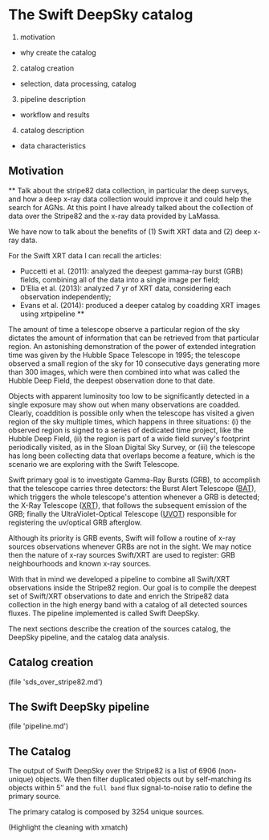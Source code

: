 
# The Swift DeepSky catalog

1. motivation
  * why create the catalog
2. catalog creation
  * selection, data processing, catalog
3. pipeline description
  * workflow and results
4. catalog description
  * data characteristics


## Motivation

**
Talk about the stripe82 data collection, in particular the deep surveys, and
how a deep x-ray data collection would improve it and could help the search for
AGNs.
At this point I have already talked about the collection of data over the Stripe82
and the x-ray data provided by LaMassa.

We have now to talk about the benefits of (1) Swift XRT data and (2) deep x-ray
data.

For the Swift XRT data I can recall the articles:
* Puccetti et al. (2011): analyzed the deepest gamma-ray burst (GRB) fields,
combining all of the data into a single image per field;
* D’Elia et al. (2013): analyzed 7 yr of XRT data, considering each observation independently;
* Evans et al. (2014): produced a deeper catalog by coadding XRT images using xrtpipeline
**

The amount of time a telescope observe a particular region of the sky dictates
the amount of information that can be retrieved from that particular region.
An astonishing demonstration of the power of extended integration time was
given by the Hubble Space Telescope in 1995;
the telescope observed a small region of the sky for 10 consecutive days generating
more than 300 images, which were then combined into what was called the Hubble
Deep Field, the deepest observation done to that date.

Objects with apparent luminosity too low to be significantly detected in a single
exposure may show out when many observations are coadded.
Clearly, coaddition is possible only when the telescope has visited a given
region of the sky multiple times, which happens in three situations: (i) the
observed region is signed to a series of dedicated time project, like the
Hubble Deep Field, (ii) the region is part of a wide field survey's footprint
periodically visited, as in the Sloan Digital Sky Survey, or (iii) the telescope
has long been collecting data that overlaps become a feature, which is the
scenario we are exploring with the Swift Telescope.

Swift primary goal is to investigate Gamma-Ray Bursts (GRB), to accomplish that the
telescope carries three detectors: the Burst Alert Telescope ([BAT]), which
triggers the whole telescope's attention whenever a GRB is detected; the X-Ray
Telescope ([XRT]), that follows the subsequent emission of the GRB; finally the
UltraViolet-Optical Telescope ([UVOT]) responsible for registering the uv/optical
GRB afterglow.

[BAT]: https://swift.gsfc.nasa.gov/about_swift/bat_desc.html
[XRT]: https://swift.gsfc.nasa.gov/about_swift/xrt_desc.html
[UVOT]: https://swift.gsfc.nasa.gov/about_swift/uvot_desc.html

Although its priority is GRB events, Swift will follow a routine of
x-ray sources observations whenever GRBs are not in the sight.
We may notice then the nature of x-ray sources Swift/XRT are used to register:
GRB neighbourhoods and known x-ray sources.

With that in mind we developed a pipeline to combine all Swift/XRT observations
inside the Stripe82 region.
Our goal is to compile the deepest set of Swift/XRT observations to date and
enrich the Stripe82 data collection in the high energy band with a catalog of
all detected sources fluxes.
The pipeline implemented is called Swift DeepSky.

The next sections describe the creation of the sources catalog, the DeepSky pipeline,
and the catalog data analysis.


## Catalog creation

(file 'sds_over_stripe82.md')


## The Swift DeepSky pipeline

(file 'pipeline.md')


## The Catalog

The output of Swift DeepSky over the Stripe82 is a list of 6906 (non-unique) objects.
We then filter duplicated objects out by self-matching its objects within $5''$
and the `full band` flux signal-to-noise ratio to define the primary source.

The primary catalog is composed by 3254 unique sources.

(Highlight the cleaning with xmatch)
